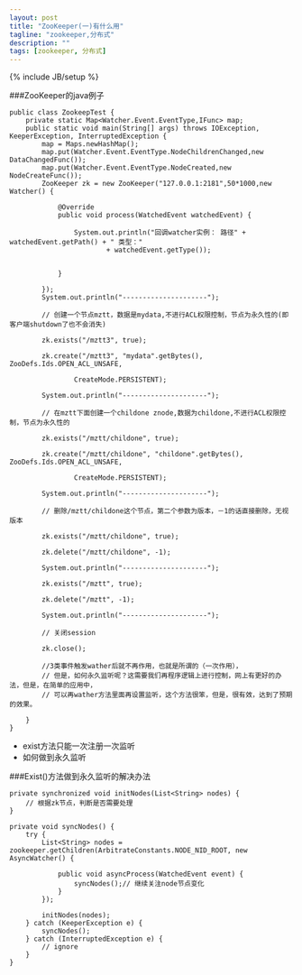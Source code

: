 ```yaml
---
layout: post
title: "ZooKeeper(一)有什么用"
tagline: "zookeeper,分布式"
description: ""
tags: [zookeeper, 分布式]
---
```

{% include JB/setup %}

###ZooKeeper的java例子

    public class ZookeepTest {
        private static Map<Watcher.Event.EventType,IFunc> map;
        public static void main(String[] args) throws IOException, KeeperException, InterruptedException {
            map = Maps.newHashMap();
            map.put(Watcher.Event.EventType.NodeChildrenChanged,new DataChangedFunc());
            map.put(Watcher.Event.EventType.NodeCreated,new NodeCreateFunc());
            ZooKeeper zk = new ZooKeeper("127.0.0.1:2181",50*1000,new Watcher() {

                @Override
                public void process(WatchedEvent watchedEvent) {

                    System.out.println("回调watcher实例： 路径" + watchedEvent.getPath() + " 类型："
                            + watchedEvent.getType());


                }

            });
            System.out.println("---------------------");

            // 创建一个节点mztt，数据是mydata,不进行ACL权限控制，节点为永久性的(即客户端shutdown了也不会消失)

            zk.exists("/mztt3", true);

            zk.create("/mztt3", "mydata".getBytes(), ZooDefs.Ids.OPEN_ACL_UNSAFE,

                    CreateMode.PERSISTENT);

            System.out.println("---------------------");

            // 在mztt下面创建一个childone znode,数据为childone,不进行ACL权限控制，节点为永久性的

            zk.exists("/mztt/childone", true);

            zk.create("/mztt/childone", "childone".getBytes(), ZooDefs.Ids.OPEN_ACL_UNSAFE,

                    CreateMode.PERSISTENT);

            System.out.println("---------------------");

            // 删除/mztt/childone这个节点，第二个参数为版本，－1的话直接删除，无视版本

            zk.exists("/mztt/childone", true);

            zk.delete("/mztt/childone", -1);

            System.out.println("---------------------");

            zk.exists("/mztt", true);

            zk.delete("/mztt", -1);

            System.out.println("---------------------");

            // 关闭session

            zk.close();

            //3类事件触发wather后就不再作用，也就是所谓的（一次作用），
            // 但是，如何永久监听呢？这需要我们再程序逻辑上进行控制，网上有更好的办法，但是，在简单的应用中，
            // 可以再wather方法里面再设置监听，这个方法很笨，但是，很有效，达到了预期的效果。

        }
    }


* exist方法只能一次注册一次监听
* 如何做到永久监听

###Exist()方法做到永久监听的解决办法

    private synchronized void initNodes(List<String> nodes) {
        // 根据zk节点，判断是否需要处理
    }

    private void syncNodes() {
        try {
            List<String> nodes = zookeeper.getChildren(ArbitrateConstants.NODE_NID_ROOT, new AsyncWatcher() {

                public void asyncProcess(WatchedEvent event) {
                    syncNodes();// 继续关注node节点变化
                }
            });

            initNodes(nodes);
        } catch (KeeperException e) {
            syncNodes();
        } catch (InterruptedException e) {
            // ignore
        }
    }